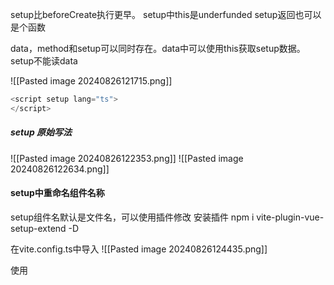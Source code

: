 setup比beforeCreate执行更早。
setup中this是underfunded
setup返回也可以是个函数

data，method和setup可以同时存在。data中可以使用this获取setup数据。setup不能读data

![[Pasted image 20240826121715.png]]

```ts
<script setup lang="ts">
</script>
```


##### setup  原始写法
![[Pasted image 20240826122353.png]]
![[Pasted image 20240826122634.png]]



#### setup中重命名组件名称
setup组件名默认是文件名，可以使用插件修改
安装插件
npm i vite-plugin-vue-setup-extend -D

在vite.config.ts中导入
![[Pasted image 20240826124435.png]]

使用
<script setup lang="ts" name="appTest">

